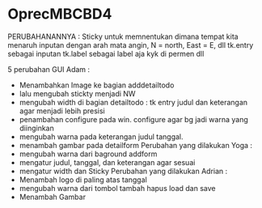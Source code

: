 # OprecMBCBD4
PERUBAHANANNYA : 
Sticky untuk memnentukan dimana tempat kita menaruh inputan dengan arah mata angin, N = north, East = E, dll
tk.entry sebagai inputan 
tk.label sebagai label aja kyk di permen dll

5 perubahan GUI Adam : 
- Menambahkan Image ke bagian adddetailtodo 
- lalu mengubah stickty menjadi NW 
- mengubah width di bagian detailtodo : tk entry judul dan keterangan agar menjadi lebih presisi 
- penambahan configure pada win. configure agar bg jadi warna yang diinginkan 
- mengubah warna pada keterangan judul tanggal. 
- menambah gambar pada detailform
Perubahan yang dilakukan Yoga : 
- mengubah warna dari baground addform 
- mengatur judul, tanggal, dan keterangan agar sesuai 
- mengatur width dan Sticky
Perubahan yang dilakukan Adrian : 
- Menambah logo di paling atas tanggal 
- mengubah warna dari tombol tambah hapus load dan save 
- Menambah Gambar
